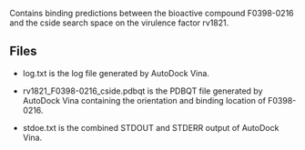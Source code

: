 Contains binding predictions between the bioactive compound F0398-0216 and the cside search space on the virulence factor rv1821.

## Files

- log.txt is the log file generated by AutoDock Vina.

- rv1821_F0398-0216_cside.pdbqt is the PDBQT file generated by AutoDock Vina containing the orientation and binding location of F0398-0216.

- stdoe.txt is the combined STDOUT and STDERR output of AutoDock Vina.

